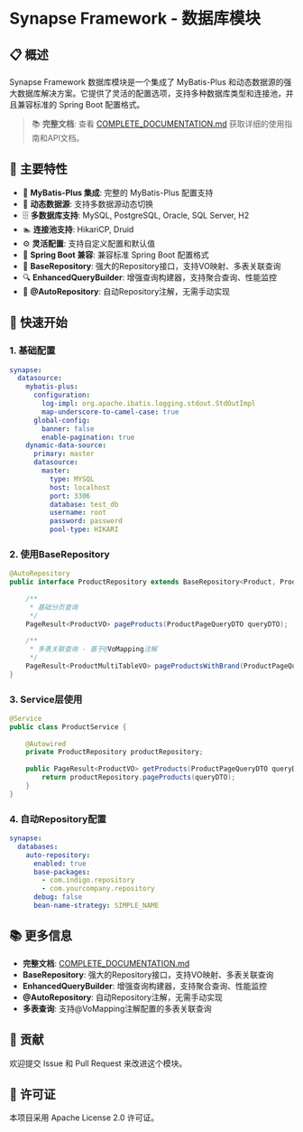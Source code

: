 # Synapse Framework - 数据库模块

## 📋 **概述**

Synapse Framework 数据库模块是一个集成了 MyBatis-Plus 和动态数据源的强大数据库解决方案。它提供了灵活的配置选项，支持多种数据库类型和连接池，并且兼容标准的 Spring Boot 配置格式。

> 📚 **完整文档**: 查看 [COMPLETE_DOCUMENTATION.md](./COMPLETE_DOCUMENTATION.md) 获取详细的使用指南和API文档。

## 🚀 **主要特性**

- 🚀 **MyBatis-Plus 集成**: 完整的 MyBatis-Plus 配置支持
- 🔄 **动态数据源**: 支持多数据源动态切换
- 🗄️ **多数据库支持**: MySQL, PostgreSQL, Oracle, SQL Server, H2
- 🏊 **连接池支持**: HikariCP, Druid
- ⚙️ **灵活配置**: 支持自定义配置和默认值
- 🔌 **Spring Boot 兼容**: 兼容标准 Spring Boot 配置格式
- 🎯 **BaseRepository**: 强大的Repository接口，支持VO映射、多表关联查询
- 🔍 **EnhancedQueryBuilder**: 增强查询构建器，支持聚合查询、性能监控
- 🤖 **@AutoRepository**: 自动Repository注解，无需手动实现

## 🚀 **快速开始**

### **1. 基础配置**

```yaml
synapse:
  datasource:
    mybatis-plus:
      configuration:
        log-impl: org.apache.ibatis.logging.stdout.StdOutImpl
        map-underscore-to-camel-case: true
      global-config:
        banner: false
        enable-pagination: true
    dynamic-data-source:
      primary: master
      datasource:
        master:
          type: MYSQL
          host: localhost
          port: 3306
          database: test_db
          username: root
          password: password
          pool-type: HIKARI
```

### **2. 使用BaseRepository**

```java
@AutoRepository
public interface ProductRepository extends BaseRepository<Product, ProductMapper> {
    
    /**
     * 基础分页查询
     */
    PageResult<ProductVO> pageProducts(ProductPageQueryDTO queryDTO);
    
    /**
     * 多表关联查询 - 基于@VoMapping注解
     */
    PageResult<ProductMultiTableVO> pageProductsWithBrand(ProductPageQueryDTO queryDTO);
}
```

### **3. Service层使用**

```java
@Service
public class ProductService {
    
    @Autowired
    private ProductRepository productRepository;
    
    public PageResult<ProductVO> getProducts(ProductPageQueryDTO queryDTO) {
        return productRepository.pageProducts(queryDTO);
    }
}
```

### **4. 自动Repository配置**

```yaml
synapse:
  databases:
    auto-repository:
      enabled: true
      base-packages:
        - com.indigo.repository
        - com.yourcompany.repository
      debug: false
      bean-name-strategy: SIMPLE_NAME
```

## 📚 **更多信息**

- **完整文档**: [COMPLETE_DOCUMENTATION.md](./COMPLETE_DOCUMENTATION.md)
- **BaseRepository**: 强大的Repository接口，支持VO映射、多表关联查询
- **EnhancedQueryBuilder**: 增强查询构建器，支持聚合查询、性能监控
- **@AutoRepository**: 自动Repository注解，无需手动实现
- **多表查询**: 支持@VoMapping注解配置的多表关联查询

## 🤝 **贡献**

欢迎提交 Issue 和 Pull Request 来改进这个模块。

## 📄 **许可证**

本项目采用 Apache License 2.0 许可证。 